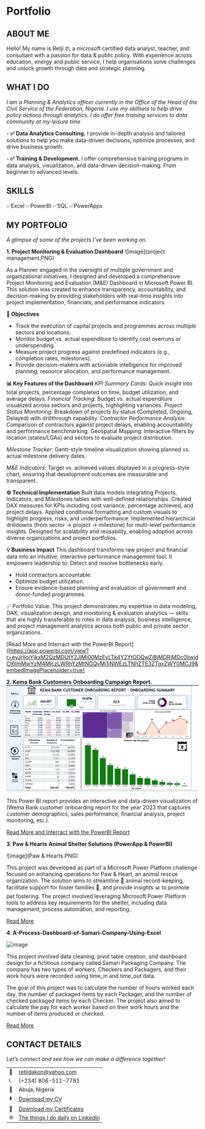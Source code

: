 # Portfolio
<!--Section 1: Introduce your self-->
## ABOUT ME

Hello! My name is Retji 🤓, a microsoft certified data analyst, teacher, and consultant with a passion for data & public policy. With experience across education, energy and public service, I help organisations solve challenges and unlock growth through data and strategic planning.


<!--Mention your top/relevant skills here - core and soft skills-->
## WHAT I DO

*I am a Planning & Analytics officer currently in the Office of the Head of the Civil Service of the Federation, Nigeria. I use my skillsets to help drive policy actions through analytics. I do offer free training services to data community at my leisure time*

**- ✅ Data Analytics Consulting.**
I provide in-depth analysis and tailored solutions to help you make data-driven decisions, optimize processes, and drive business growth. 

**- ✅ Training & Development.**
I offer comprehensive training programs in data analysis, visualization, and data-driven decision-making. From beginner to advanced levels. 

## SKILLS
✅Excel  ✅PowerBI  ✅SQL  ✅PowerApps


<!--Section 2: List 3-4 key projects-->
## MY PORTFOLIO 

*A glimpse of some of the projects I've been working on.*

**1.  Project Monitoring & Evaluation Dashboard**
![image](project management.PNG)

As a Planner engaged in the oversight of multiple government and organizational initiatives, I designed and developed a comprehensive Project Monitoring and Evaluation (M&E) Dashboard in Microsoft Power BI. This solution was created to enhance transparency, accountability, and decision-making by providing stakeholders with real-time insights into project implementation, financials, and performance indicators.

**🎯 Objectives**
- Track the execution of capital projects and programmes across multiple sectors and locations.
- Monitor budget vs. actual expenditure to identify cost overruns or underspending.
- Measure project progress against predefined indicators (e.g., completion rates, milestones).
- Provide decision-makers with actionable intelligence for improved planning, resource allocation, and performance management.

**📊 Key Features of the Dashboard**
_KPI Summary Cards_: Quick insight into total projects, percentage completed on time, budget utilization, and average delays.
_Financial Tracking_: Budget vs. actual expenditure visualized across sectors and projects, highlighting variances.
_Project Status Monitoring_: Breakdown of projects by status (Completed, Ongoing, Delayed) with drillthrough capability.
_Contractor Performance Analysis_: Comparison of contractors against project delays, enabling accountability and performance benchmarking.
Geospatial Mapping: Interactive filters by location (states/LGAs) and sectors to evaluate project distribution.

_Milestone Tracker_: Gantt-style timeline visualization showing planned vs. actual milestone delivery dates.

_M&E Indicators_: Target vs. achieved values displayed in a progress-style chart, ensuring that development outcomes are measurable and transparent.

**⚙️ Technical Implementation**
Built data models integrating Projects, Indicators, and Milestones tables with well-defined relationships.
Created DAX measures for KPIs including cost variance, percentage achieved, and project delays.
Applied conditional formatting and custom visuals to highlight progress, risks, and underperformance.
Implemented hierarchical drilldowns (from sector → project → milestone) for multi-level performance insights.
Designed for scalability and reusability, enabling adoption across diverse organizations and project portfolios.

**💡 Business Impact**
This dashboard transforms raw project and financial data into an intuitive, interactive performance management tool. It empowers leadership to:
Detect and resolve bottlenecks early.
- Hold contractors accountable.
- Optimize budget utilization.
- Ensure evidence-based planning and evaluation of government and donor-funded programmes.

✅ Portfolio Value:
This project demonstrates my expertise in data modeling, DAX, visualization design, and monitoring & evaluation analytics — skills that are highly transferable to roles in data analysis, business intelligence, and project management analytics across both public and private sector organizations.

[Read More and Interract with the PowerBI Report]([https://app.powerbi.com/view?r=eyJrIjoiYjkxM2QzMDUtY2JjMi00MzEyLTk4Y2YtODQwZjBjMDRiMDc0IiwidCI6ImMwYzM4MjczLWRhYzMtNGQyMi1iNWEzLTNhZTE3ZTgxZWY0MCJ9&embedImagePlaceholder=true]

**2. Kema Bank Customers Onboarding Campaign Report.**
![image](finance.png)

This Power BI report provides an interactive and data-driven visualization of (Wema Bank customer onboarding report for the year 2023 that captures customer demographics, sales performance, financial analysis, project monitoring, etc.).


[Read More and Interract with the PowerBI Report](https://app.powerbi.com/view?r=eyJrIjoiZGQ4NTc3NGUtYzhlOC00ZmNlLTllZGYtMDg4MWM4YWQxN2I3IiwidCI6ImMwYzM4MjczLWRhYzMtNGQyMi1iNWEzLTNhZTE3ZTgxZWY0MCJ9)

**3. Paw & Hearts Animal Shelter Solutions (PowerApp & PowerBI)**

![image](Paw & Hearts.PNG)

This project was developed as part of a Microsoft Power Platform challenge focused on enhancing operations for Paw & Heart, an animal rescue organization. The solution aims to streamline 📝 animal record-keeping, facilitate support for foster families 🏡, and provide insights 📊 to promote pet fostering. The project involved leveraging Microsoft Power Platform tools to address key requirements for the shelter, including data management, process automation, and reporting.

[Read More](https://app.powerbi.com/view?r=eyJrIjoiOWU3MmEwZGQtNDQxYS00ZTRiLWI2ZTgtOTBlNDg1NTI1ODk0IiwidCI6ImM4MzgxNmI2LWJhMjAtNGQ0Mi05YzQyLWFiMzAyODczOTM5MSJ9)

**4. A-Process-Dashboard-of-Samari-Company-Using-Excel**

![image](https://user-images.githubusercontent.com/37171086/230789590-da5fc3e0-521b-49ab-a287-ec314406a060.png)

This project involved data cleaning, pivot table creation, and dashboard design for a fictitious company called Samari Packaging Company. The company has two types of workers, Checkers and Packagers, and their work hours were recorded using time_in and time_out data.

The goal of this project was to calculate the number of hours worked each day, the number of packaged items by each Packager, and the number of checked packaged items by each Checker. The project also aimed to calculate the pay for each worker based on their work hours and the number of items produced or checked.

[Read More](https://github.com/Retji/A-Process-Dashboard-of-Samari-Company-Using-Excel)


## CONTACT DETAILS

*Let’s connect and see how we can make a difference together!*
<table>
  <tbody>
    <tr>
      <td>📧</td>
      <td><a href="mailto:retjidakon@yahoo.com">retjidakon@yahoo.com</a></td>
    </tr>
    <tr>
      <td>📞</td>
      <td>(+234) 806-511-7781</td>
    </tr>
    <tr>
      <td>📍</td>
      <td>Abuja, Nigeria</td>
    </tr>
    <tr>
      <td>⬇️</td>
      <td><a href="RETJI JOSIAH CV.pdf">Download my CV</a></td>
    </tr>
    <tr>
      <td>💌</td>
      <td><a href="Certificates.pdf">Download my Certificates</a></td>
    </tr>
    <tr>
      <td>🌐</td>
      <td><a href="https://linkedin.com/retji-dakon">The things I do daily on LinkedIn</a></td>
    </tr>
  </tbody>
</table>

   




